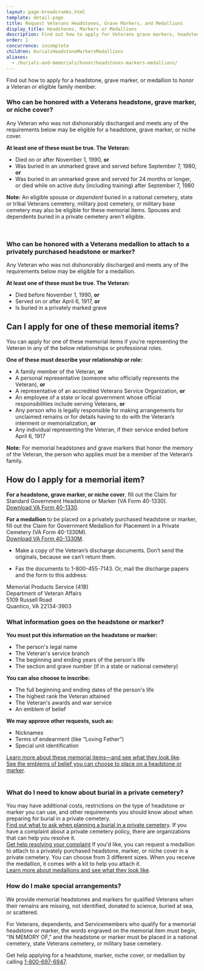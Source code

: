 ```yaml
---
layout: page-breadcrumbs.html
template: detail-page
title: Request Veterans Headstones, Grave Markers, and Medallions
display_title: Headstones, Markers or Medallions
description: Find out how to apply for Veterans grave markers, headstones, and medallions to honor the service of a Veteran or eligible family member. Learn who is eligible for these honors, who can apply for the items, and what information you'll need to put on a headstone or marker.
order: 1
concurrence: incomplete
children: burialsHeadstoneMarkersMedallions
aliases:
  - /burials-and-memorials/honor/headstones-markers-medallions/
---
```


<div class="va-introtext">

Find out how to apply for a headstone, grave marker, or medallion to honor a Veteran or eligible family member.

</div>

<div class="feature">

### Who can be honored with a Veterans headstone, grave marker, or niche cover?

Any Veteran who was not dishonorably discharged and meets any of the requirements below may be eligible for a headstone, grave marker, or niche cover.

**At least one of these must be true. The Veteran:**

- Died on or after November 1, 1990, **or**
- Was buried in an unmarked grave and served before September 7, 1980, **or**
- Was buried in an unmarked grave and served for 24 months or longer, or died while on active duty (including training) after September 7, 1980

**Note:** An eligible spouse or *dependent* buried in a national cemetery, state or tribal Veterans cemetery, military post cemetery, or military base cemetery may also be eligible for these memorial items. Spouses and dependents buried in a private cemetery aren't eligible.

<br>

### Who can be honored with a Veterans medallion to attach to a privately purchased headstone or marker?

Any Veteran who was not dishonorably discharged and meets any of the requirements below may be eligible for a medallion.

**At least one of these must be true. The Veteran:**

- Died before November 1, 1990, **or**
- Served on or after April 6, 1917, **or**
- Is buried in a privately marked grave

</div>

## Can I apply for one of these memorial items?

You can apply for one of these memorial items if you're representing the Veteran in any of the below relationships or professional roles.

**One of these must describe your relationship or role:**
- A family member of the Veteran, **or**
- A personal representative (someone who officially represents the Veteran), **or**
- A representative of an accredited Veterans Service Organization, **or**
- An employee of a state or local government whose official responsibilities include serving Veterans, **or**
- Any person who is legally responsible for making arrangements for unclaimed remains or for details having to do with the Veteran’s interment or memorialization, **or**
- Any individual representing the Veteran, if their service ended before April 6, 1917

**Note:** For memorial headstones and grave markers that honor the memory of the Veteran, the person who applies must be a member of the Veteran’s family.

## How do I apply for a memorial item?

**For a headstone, grave marker, or niche cover**, fill out the Claim for Standard Government Headstone or Marker (VA Form 40-1330). <br>
[Download VA Form 40-1330](https://www.va.gov/vaforms/va/pdf/VA40-1330.pdf).

**For a medallion** to be placed on a privately purchased headstone or marker, fill out the Claim for Government Medallion for Placement in a Private Cemetery (VA Form 40-1330M). <br>
[Download VA Form 40-1330M](https://www.va.gov/vaforms/va/pdf/VA40-1330M.pdf).

- Make a copy of the Veteran’s discharge documents. Don’t send the originals, because we can’t return them.

- Fax the documents to 1-800-455-7143. Or, mail the discharge papers and the form to this address:

<p class="va-address-block">
    Memorial Products Service (41B)<br>
    Department of Veteran Affairs<br>
    5109 Russell Road<br>
    Quantico, VA 22134-3903<br>
</p>

<div class="feature">

### What information goes on the headstone or marker?

**You must put this information on the headstone or marker:**
- The person's legal name
- The Veteran's service branch
- The beginning and ending years of the person's life
- The section and grave number (if in a state or national cemetery)

**You can also choose to inscribe:**
- The full beginning and ending dates of the person's life
- The highest rank the Veteran attained
- The Veteran's awards and war service
- An emblem of belief

**We may approve other requests, such as:**
- Nicknames
- Terms of endearment (like “Loving Father”)
- Special unit identification

[Learn more about these memorial items—and see what they look like](https://www.cem.va.gov/cem/docs/factsheets/HeadstoneMarkerMedallion_Brochure.pdf). <br>
[See the emblems of belief you can choose to place on a headstone or marker](https://www.cem.va.gov/cem/docs/emblems.pdf).
<br>	<br>
### What do I need to know about burial in a private cemetery?
You may have additional costs, restrictions on the type of headstone or marker you can use, and other requirements you should know about when preparing for burial in a private cemetery. <br>
[Find out what to ask when planning a burial in a private cemetery](https://www.cem.va.gov/cem/burial_benefits/private_cemetery.asp).
 If you have a complaint about a private cemetery policy, there are organizations that can help you resolve it. <br>
[Get help resolving your complaint](https://www.cem.va.gov/cem/docs/factsheets/cando.pdf)
 If you'd like, you can request a medallion to attach to a privately purchased headstone, marker, or niche cover in a private cemetery. You can choose from 3 different sizes. When you receive the medallion, it comes with a kit to help you attach it. <br>
[Learn more about medallions and see what they look like](https://www.cem.va.gov/cem/docs/factsheets/medallion.pdf).
</div>

### How do I make special arrangements?

We provide memorial headstones and markers for qualified Veterans when their remains are missing, not identified, donated to science, buried at sea, or scattered.

For Veterans, dependents, and Servicemembers who qualify for a memorial headstone or marker, the words engraved on the memorial item must begin, “IN MEMORY OF,” and the headstone or marker must be placed in a national cemetery, state Veterans cemetery, or military base cemetery.

Get help applying for a headstone, marker, niche cover, or medallion by calling <a href="tel:+8006976947">1-800-697-6947</a>.
